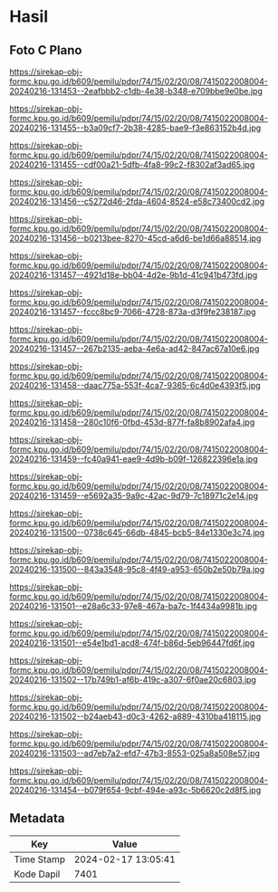 # Hasil

## Foto C Plano

https://sirekap-obj-formc.kpu.go.id/b609/pemilu/pdpr/74/15/02/20/08/7415022008004-20240216-131453--2eafbbb2-c1db-4e38-b348-e709bbe9e0be.jpg

https://sirekap-obj-formc.kpu.go.id/b609/pemilu/pdpr/74/15/02/20/08/7415022008004-20240216-131455--b3a09cf7-2b38-4285-bae9-f3e863152b4d.jpg

https://sirekap-obj-formc.kpu.go.id/b609/pemilu/pdpr/74/15/02/20/08/7415022008004-20240216-131455--cdf00a21-5dfb-4fa8-99c2-f8302af3ad65.jpg

https://sirekap-obj-formc.kpu.go.id/b609/pemilu/pdpr/74/15/02/20/08/7415022008004-20240216-131456--c5272d46-2fda-4604-8524-e58c73400cd2.jpg

https://sirekap-obj-formc.kpu.go.id/b609/pemilu/pdpr/74/15/02/20/08/7415022008004-20240216-131456--b0213bee-8270-45cd-a6d6-be1d66a88514.jpg

https://sirekap-obj-formc.kpu.go.id/b609/pemilu/pdpr/74/15/02/20/08/7415022008004-20240216-131457--4921d18e-bb04-4d2e-9b1d-41c941b473fd.jpg

https://sirekap-obj-formc.kpu.go.id/b609/pemilu/pdpr/74/15/02/20/08/7415022008004-20240216-131457--fccc8bc9-7066-4728-873a-d3f9fe238187.jpg

https://sirekap-obj-formc.kpu.go.id/b609/pemilu/pdpr/74/15/02/20/08/7415022008004-20240216-131457--267b2135-aeba-4e6a-ad42-847ac67a10e6.jpg

https://sirekap-obj-formc.kpu.go.id/b609/pemilu/pdpr/74/15/02/20/08/7415022008004-20240216-131458--daac775a-553f-4ca7-9365-6c4d0e4393f5.jpg

https://sirekap-obj-formc.kpu.go.id/b609/pemilu/pdpr/74/15/02/20/08/7415022008004-20240216-131458--280c10f6-0fbd-453d-877f-fa8b8902afa4.jpg

https://sirekap-obj-formc.kpu.go.id/b609/pemilu/pdpr/74/15/02/20/08/7415022008004-20240216-131459--fc40a941-eae9-4d9b-b09f-126822396e1a.jpg

https://sirekap-obj-formc.kpu.go.id/b609/pemilu/pdpr/74/15/02/20/08/7415022008004-20240216-131459--e5692a35-9a9c-42ac-9d79-7c18971c2e14.jpg

https://sirekap-obj-formc.kpu.go.id/b609/pemilu/pdpr/74/15/02/20/08/7415022008004-20240216-131500--0738c645-66db-4845-bcb5-84e1330e3c74.jpg

https://sirekap-obj-formc.kpu.go.id/b609/pemilu/pdpr/74/15/02/20/08/7415022008004-20240216-131500--843a3548-95c8-4f49-a953-650b2e50b79a.jpg

https://sirekap-obj-formc.kpu.go.id/b609/pemilu/pdpr/74/15/02/20/08/7415022008004-20240216-131501--e28a6c33-97e8-467a-ba7c-1f4434a9981b.jpg

https://sirekap-obj-formc.kpu.go.id/b609/pemilu/pdpr/74/15/02/20/08/7415022008004-20240216-131501--e54e1bd1-acd8-474f-b86d-5eb96447fd6f.jpg

https://sirekap-obj-formc.kpu.go.id/b609/pemilu/pdpr/74/15/02/20/08/7415022008004-20240216-131502--17b749b1-af6b-419c-a307-6f0ae20c6803.jpg

https://sirekap-obj-formc.kpu.go.id/b609/pemilu/pdpr/74/15/02/20/08/7415022008004-20240216-131502--b24aeb43-d0c3-4262-a889-4310ba418115.jpg

https://sirekap-obj-formc.kpu.go.id/b609/pemilu/pdpr/74/15/02/20/08/7415022008004-20240216-131503--ad7eb7a2-efd7-47b3-8553-025a8a508e57.jpg

https://sirekap-obj-formc.kpu.go.id/b609/pemilu/pdpr/74/15/02/20/08/7415022008004-20240216-131454--b079f654-9cbf-494e-a93c-5b6620c2d8f5.jpg


## Metadata

| Key        | Value               |
| ---------- | ------------------- |
| Time Stamp | 2024-02-17 13:05:41 |
| Kode Dapil | 7401                |




